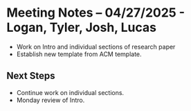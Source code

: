 # Meeting Notes – 04/27/2025 - Logan, Tyler, Josh, Lucas
- Work on Intro and individual sections of research paper
- Establish new template from ACM template.


## Next Steps
- Continue work on individual sections.  
- Monday review of Intro.   
